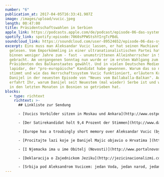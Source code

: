 ```yaml
---
number: "6"
publication_at: 2017-04-05T16:33:41.907Z
image: /images/upload/vucic.jpeg
length: 00:47:00
title: Präsidentschaftswahlen in Serbien
apple_link: https://podcasts.apple.com/de/podcast/episode-06-das-system-aleksandar-vucic-oder-der-pro/id1170436903?i=1000383992325
spotify_link: spotify:episode:7060sPPWStshYIrgTcPBdL
soundcloud_link: https://soundcloud.com/user-89524652/episode-06-das-system-aleksandar-vucic-oder-der-pro-europaische-kandidat
excerpt: Eins muss man Aleksandar Vucic lassen, er hat seinen Machiavelli
  gelesen. Vom Emporkömmling in einer ultranationalistischen Partei hat er es
  binnen weniger Jahre zum - fast - unumstrittenen Alleinherrscher in Serbien
  gebracht. Am vergangenen Sonntag nun wurde er im ersten Wahlgang zum
  Präsidenten des Balkanstaates gewählt. Und in vielen Deutschen Medien heißt es
  lapidar, der "pro-europäische" Kandidat habe gewonnen. Warum das so nicht
  stimmt und wie das Herrschaftssystem Vucic funktioniert, erläutern Krsto und
  Danijel in der neuesten Episode von "Neues vom Ballaballa-Balkan". Außerdem
  erfahrt Ihr, warum Danijel seit Neuestem (mal wieder) Serbe ist und was Krsto
  in den letzten Monaten in Bosnien so getrieben hat.
blocks:
  - type: richtext
    richtext: >-
      ## Linkliste zur Sendung

      - [Vucics Vorbilder sitzen in Moskau und Ankara](http://www.ostpol.de/beitrag/4858-aleksandar-vucics-vorbilder-moskau-und-ankara)

      - [Der Satirekandidat holt 9,4 Prozent der Stimmen](http://www.dasbiber.at/content/dieser-student-hat-den-serbischen-wahlkampf-aufgewirbelt)

      - [Europe has a troubingly short memory over Aleksandar Vucic (by Robert Fisk)](<http://Europe has a troublingly short memory over Serbia’s Aleksander Vucic>)

      - [Procitajte lazi koje je Danijel Majic objavio o Hrvatima ](http://www.dnevno.hr/vijesti/hrvatska/procitajte-lazi-koje-je-danijel-majic-objavio-o-hrvatima-i-u-ime-obitelji-u-frankfurter-rundschau-1009546/)

      - [I Njemacka ima u ime Obitelj (Novosti)](http://www.portalnovosti.com/danijel-majic-i-njemacka-ima-u-ime-obitelji)

      - [Deklaracija o Zajednickom Jeziku](http://jezicinacionalizmi.com/deklaracija/)

      - [Srbija pod Aleksandrom Vucicem: jedan Voda, jedan narod, jedan krah](<http://Srbija pod Aleksandrom Vučićem: Jedan vođa, jedan narod, jedan krah>)
---
```

